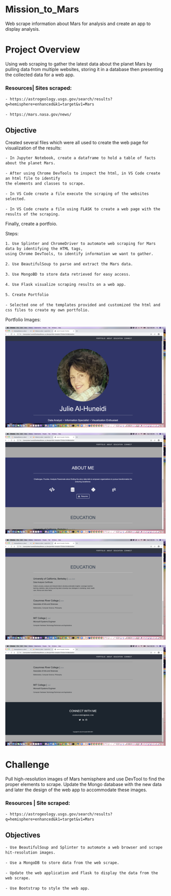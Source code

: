 # Mission_to_Mars
Web scrape information about Mars for analysis and create an app to display analysis.

# Project Overview
Using web scraping to gather the latest data about the planet Mars by pulling data from multiple websites, storing it in a database then presenting the collected data for a web app.

### Resources| Sites scraped:

	- https://astrogeology.usgs.gov/search/results?q=hemisphere+enhanced&k1=target&v1=Mars

	- https://mars.nasa.gov/news/


## Objective

Created several files which were all used to create the web page for visualization of the results:

	- In Jupyter Notebook, create a dataframe to hold a table of facts about the planet Mars.
	
	- After using Chrome DevTools to inspect the html, in VS Code create an html file to identify
	the elements and classes to scrape.
	
	- In VS Code create a file execute the scraping of the websites selected.
	
	- In VS Code create a file using FLASK to create a web page with the results of the scraping.
	
Finally, create a portfoio.

Steps:

	1. Use Splinter and ChromeDriver to automate web scraping for Mars data by identifying the HTML tags, 
	using Chrome DevTools, to identify information we want to gather.
	
	2. Use BeautifulSoup to parse and extract the Mars data. 
	
	3. Use MongoBD to store data retrieved for easy access.
	
	4. Use Flask visualize scraping results on a web app.
	
	5. Create Portfolio
	
	- Selected one of the templates provided and customized the html and css files to create my own portfolio.
	
	
  Portfolio Images:
  
  ![alt_text](https://github.com/Al-Huneidi/Mission_to_Mars/blob/master/screenshots/Portfolio_1.png)
  
  ![alt_text](https://github.com/Al-Huneidi/Mission_to_Mars/blob/master/screenshots/Portfolio_2.png)
  
  ![alt_text](https://github.com/Al-Huneidi/Mission_to_Mars/blob/master/screenshots/Portfolio_3.png)
  
  ![alt_text](https://github.com/Al-Huneidi/Mission_to_Mars/blob/master/screenshots/Portfolio_4.png)



	

# Challenge
Pull high-resolution images of Mars hemisphere and use DevTool to find the proper elements to scrape.  Update the Mongo database with the new data and later the design of the web app to accommodate these images.


### Resources | Site scraped:

	- https://astrogeology.usgs.gov/search/results?q=hemisphere+enhanced&k1=target&v1=Mars
	

## Objectives

	- Use BeautifulSoup and Splinter to automate a web browser and scrape hit-resolution images.

	- Use a MongoDB to store data from the web scrape.

	- Update the web application and Flask to display the data from the web scrape.

	- Use Bootstrap to style the web app.
	


